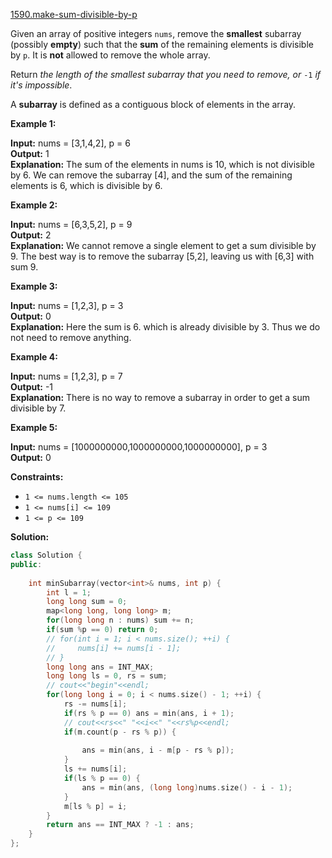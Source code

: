 [1590.make-sum-divisible-by-p](https://leetcode.com/problems/make-sum-divisible-by-p/)  

Given an array of positive integers `nums`, remove the **smallest** subarray (possibly **empty**) such that the **sum** of the remaining elements is divisible by `p`. It is **not** allowed to remove the whole array.

Return _the length of the smallest subarray that you need to remove, or_ `-1` _if it's impossible_.

A **subarray** is defined as a contiguous block of elements in the array.

**Example 1:**

  
**Input:** nums = \[3,1,4,2\], p = 6  
**Output:** 1  
**Explanation:** The sum of the elements in nums is 10, which is not divisible by 6. We can remove the subarray \[4\], and the sum of the remaining elements is 6, which is divisible by 6.  

**Example 2:**

  
**Input:** nums = \[6,3,5,2\], p = 9  
**Output:** 2  
**Explanation:** We cannot remove a single element to get a sum divisible by 9. The best way is to remove the subarray \[5,2\], leaving us with \[6,3\] with sum 9.  

**Example 3:**

  
**Input:** nums = \[1,2,3\], p = 3  
**Output:** 0  
**Explanation:** Here the sum is 6. which is already divisible by 3. Thus we do not need to remove anything.  

**Example 4:**

  
**Input:** nums = \[1,2,3\], p = 7  
**Output:** -1  
**Explanation:** There is no way to remove a subarray in order to get a sum divisible by 7.  

**Example 5:**

  
**Input:** nums = \[1000000000,1000000000,1000000000\], p = 3  
**Output:** 0  

**Constraints:**

*   `1 <= nums.length <= 105`
*   `1 <= nums[i] <= 109`
*   `1 <= p <= 109`  



**Solution:**  

```cpp
class Solution {
public:
    
    int minSubarray(vector<int>& nums, int p) {
        int l = 1;
        long long sum = 0;
        map<long long, long long> m;
        for(long long n : nums) sum += n;
        if(sum %p == 0) return 0;
        // for(int i = 1; i < nums.size(); ++i) {
        //     nums[i] += nums[i - 1];
        // }
        long long ans = INT_MAX;
        long long ls = 0, rs = sum;
        // cout<<"begin"<<endl;
        for(long long i = 0; i < nums.size() - 1; ++i) {
            rs -= nums[i];
            if(rs % p == 0) ans = min(ans, i + 1);
            // cout<<rs<<" "<<i<<" "<<rs%p<<endl;
            if(m.count(p - rs % p)) {
                
                ans = min(ans, i - m[p - rs % p]);
            }
            ls += nums[i];
            if(ls % p == 0) {
                ans = min(ans, (long long)nums.size() - i - 1);
            }
            m[ls % p] = i;
        }
        return ans == INT_MAX ? -1 : ans;
    }
};
```
      